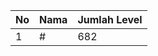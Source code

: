 | No | Nama            | Jumlah Level |
|----|-----------------|--------------|
| 1  | #    |    682        |
